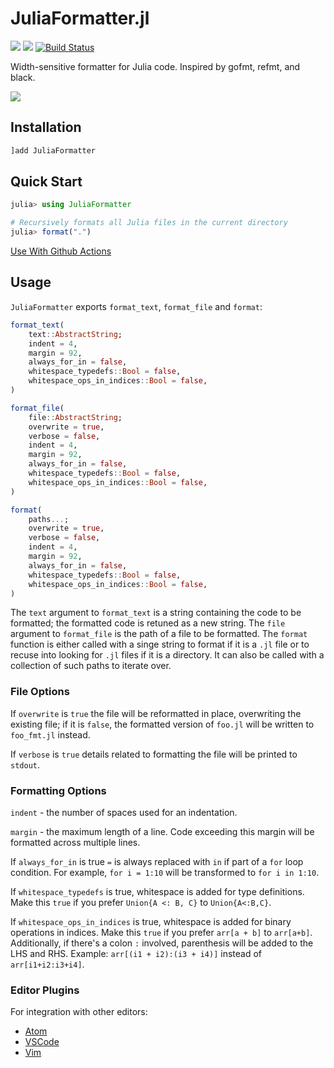 # JuliaFormatter.jl

[![](https://img.shields.io/badge/docs-stable-blue.svg)](https://domluna.github.io/JuliaFormatter.jl/stable)
[![](https://img.shields.io/badge/docs-dev-blue.svg)](https://domluna.github.io/JuliaFormatter.jl/dev)
[![Build Status](https://travis-ci.org/domluna/JuliaFormatter.jl.svg?branch=master)](https://travis-ci.org/domluna/JuliaFormatter.jl)

Width-sensitive formatter for Julia code. Inspired by gofmt, refmt, and black.

![](https://user-images.githubusercontent.com/1813121/72941091-0b146300-3d68-11ea-9c95-75ec979caf6e.gif)

## Installation

```julia
]add JuliaFormatter
```

## Quick Start

```julia
julia> using JuliaFormatter

# Recursively formats all Julia files in the current directory
julia> format(".")
```

[Use With Github Actions](https://github.com/julia-actions/julia-format)

## Usage

`JuliaFormatter` exports `format_text`, `format_file` and `format`:

```julia
format_text(
    text::AbstractString;
    indent = 4,
    margin = 92,
    always_for_in = false,
    whitespace_typedefs::Bool = false,
    whitespace_ops_in_indices::Bool = false,
)

format_file(
    file::AbstractString;
    overwrite = true,
    verbose = false,
    indent = 4,
    margin = 92,
    always_for_in = false,
    whitespace_typedefs::Bool = false,
    whitespace_ops_in_indices::Bool = false,
)

format(
    paths...;
    overwrite = true,
    verbose = false,
    indent = 4,
    margin = 92,
    always_for_in = false,
    whitespace_typedefs::Bool = false,
    whitespace_ops_in_indices::Bool = false,
)
```

The `text` argument to `format_text` is a string containing the code to be formatted; the formatted code is retuned as a new string. The `file` argument to `format_file` is the path of a file to be formatted. The `format` function is either called with a singe string to format if it is a `.jl` file or to recuse into looking for `.jl` files if it is a directory. It can also be called with a collection of such paths to iterate over.

### File Options

If `overwrite` is `true` the file will be reformatted in place, overwriting
the existing file; if it is `false`, the formatted version of `foo.jl` will
be written to `foo_fmt.jl` instead.

If `verbose` is `true` details related to formatting the file will be printed
to `stdout`.

### Formatting Options

`indent` - the number of spaces used for an indentation.

`margin` - the maximum length of a line. Code exceeding this margin will be formatted
across multiple lines.

If `always_for_in` is true `=` is always replaced with `in` if part of a
`for` loop condition.  For example, `for i = 1:10` will be transformed
to `for i in 1:10`.

If `whitespace_typedefs` is true, whitespace is added for type definitions.
Make this `true` if you prefer `Union{A <: B, C}` to `Union{A<:B,C}`.

If `whitespace_ops_in_indices` is true, whitespace is added for binary operations
in indices. Make this `true` if you prefer `arr[a + b]` to `arr[a+b]`. Additionally,
if there's a colon `:` involved, parenthesis will be added to the LHS and RHS.
Example: `arr[(i1 + i2):(i3 + i4)]` instead of `arr[i1+i2:i3+i4]`.

### Editor Plugins

For integration with other editors:

- [Atom](https://github.com/JunoLab/Atom.jl)
- [VSCode](https://github.com/singularitti/vscode-julia-formatter/)
- [Vim](https://github.com/kdheepak/JuliaFormatter.vim)

